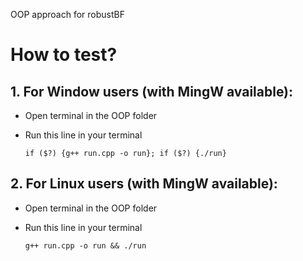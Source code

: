 OOP approach for robustBF
# How to test?
## 1. For Window users (with MingW available):
- Open terminal in the OOP folder
- Run this line in your terminal
  
  `if ($?) {g++ run.cpp -o run}; if ($?) {./run}`
## 2. For Linux users (with MingW available):
- Open terminal in the OOP folder
- Run this line in your terminal
  
  `g++ run.cpp -o run && ./run`  
